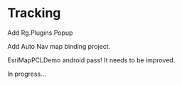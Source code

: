 # Tracking
Add Rg.Plugins.Popup

Add Auto Nav map binding project.

EsriMapPCLDemo android pass! It needs to be improved.

In progress...
